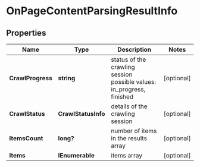 # OnPageContentParsingResultInfo


## Properties

| Name | Type | Description | Notes |
|------------ | ------------- | ------------- | -------------|
**CrawlProgress** | **string** | status of the crawling session<br>possible values: in_progress, finished |[optional]|
**CrawlStatus** | **CrawlStatusInfo** | details of the crawling session |[optional]|
**ItemsCount** | **long?** | number of items in the results array |[optional]|
**Items** | **IEnumerable<OnPageContentParsingItem>** | items array |[optional]|
